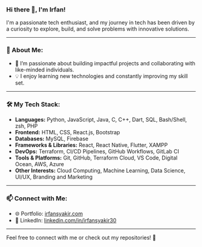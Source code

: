 ### Hi there 👋, I'm Irfan!

I'm a passionate tech enthusiast, and my journey in tech has been driven by a curiosity to explore, build, and solve problems with innovative solutions.

---

### 🚀 About Me:
- 🔭 I’m passionate about building impactful projects and collaborating with like-minded individuals.
- 💡 I enjoy learning new technologies and constantly improving my skill set.

---

### 🛠️ My Tech Stack:
- **Languages:** Python, JavaScript, Java, C, C++, Dart, SQL, Bash/Shell, zsh, PHP 
- **Frontend:** HTML, CSS, React.js, Bootstrap
- **Databases:** MySQL, Firebase
- **Frameworks & Libraries:** React, React Native, Flutter, XAMPP
- **DevOps:** Terraform, CI/CD Pipelines, GitHub Workflows, GitLab CI
- **Tools & Platforms:** Git, GitHub, Terraform Cloud, VS Code, Digital Ocean, AWS, Azure
- **Other Interests:** Cloud Computing, Machine Learning, Data Science, UI/UX, Branding and Marketing

---

### 📫 Connect with Me:
- 🌐 Portfolio: [irfansyakir.com](https://irfansyakir.com)  
- 💼 LinkedIn: [linkedin.com/in/irfansyakir30](https://linkedin.com/in/irfansyakir30)  

---

Feel free to connect with me or check out my repositories! 🚀
